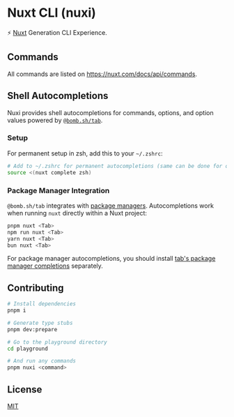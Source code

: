 # Nuxt CLI (nuxi)

⚡️ [Nuxt](https://nuxt.com/) Generation CLI Experience.

## Commands

All commands are listed on https://nuxt.com/docs/api/commands.

## Shell Autocompletions

Nuxi provides shell autocompletions for commands, options, and option values powered by [`@bomb.sh/tab`](https://github.com/bombshell-dev/tab).

### Setup

For permanent setup in zsh, add this to your `~/.zshrc`:

```bash
# Add to ~/.zshrc for permanent autocompletions (same can be done for other shells)
source <(nuxt complete zsh)
```

### Package Manager Integration

`@bomb.sh/tab` integrates with [package managers](https://github.com/bombshell-dev/tab?tab=readme-ov-file#package-manager-completions). Autocompletions work when running `nuxt` directly within a Nuxt project:

```bash
pnpm nuxt <Tab>
npm run nuxt <Tab>
yarn nuxt <Tab>
bun nuxt <Tab>
```

For package manager autocompletions, you should install [tab's package manager completions](https://github.com/bombshell-dev/tab?tab=readme-ov-file#package-manager-completions) separately.

## Contributing

```bash
# Install dependencies
pnpm i

# Generate type stubs
pnpm dev:prepare

# Go to the playground directory
cd playground

# And run any commands
pnpm nuxi <command>
```

## License

[MIT](./LICENSE)
